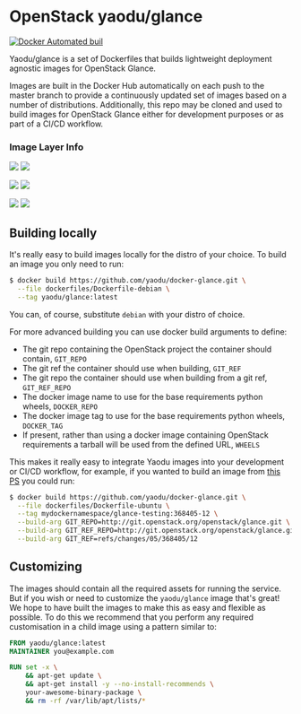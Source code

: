# OpenStack yaodu/glance
[![Docker Automated buil](https://img.shields.io/docker/automated/yaodu/glance.svg)](https://hub.docker.com/r/yaodu/glance/)

Yaodu/glance is a set of Dockerfiles that builds lightweight deployment agnostic images for OpenStack Glance.

Images are built in the Docker Hub automatically on each push to the master branch to provide a continuously updated set of images based on a number of distributions. Additionally, this repo may be cloned and used to build images for OpenStack Glance either for development purposes or as part of a CI/CD workflow.


### Image Layer Info
[![](https://images.microbadger.com/badges/version/yaodu/glance:latest.svg)](https://microbadger.com/images/yaodu/glance:latest "yaodu/glance:latest") [![](https://images.microbadger.com/badges/image/yaodu/glance:latest.svg)](https://microbadger.com/images/yaodu/glance:latest "yaodu/glance:latest")

[![](https://images.microbadger.com/badges/version/yaodu/glance:ubuntu.svg)](https://microbadger.com/images/yaodu/glance:ubuntu "yaodu/glance:ubuntu") [![](https://images.microbadger.com/badges/image/yaodu/glance:ubuntu.svg)](https://microbadger.com/images/yaodu/glance:ubuntu "yaodu/glance:ubuntu")

[![](https://images.microbadger.com/badges/version/yaodu/glance:centos.svg)](https://microbadger.com/images/yaodu/glance:centos "yaodu/glance:centos") [![](https://images.microbadger.com/badges/image/yaodu/glance:centos.svg)](https://microbadger.com/images/yaodu/glance:centos "yaodu/glance:centos")


## Building locally
It's really easy to build images locally for the distro of your choice. To build an image you only need to run:
``` bash
$ docker build https://github.com/yaodu/docker-glance.git \
  --file dockerfiles/Dockerfile-debian \
  --tag yaodu/glance:latest
```
You can, of course, substitute `debian` with your distro of choice.

For more advanced building you can use docker build arguments to define:
  * The git repo containing the OpenStack project the container should contain, `GIT_REPO`
  * The git ref the container should use when building, `GIT_REF`
  * The git repo the container should use when building from a git ref, `GIT_REF_REPO`
  * The docker image name to use for the base requirements python wheels, `DOCKER_REPO`
  * The docker image tag to use for the base requirements python wheels, `DOCKER_TAG`
  * If present, rather than using a docker image containing OpenStack requirements a tarball will be used from the defined URL, `WHEELS`

This makes it really easy to integrate Yaodu images into your development or CI/CD workflow, for example, if you wanted to build an image from [this PS](https://review.openstack.org/#/c/368405/12) you could run:
``` bash
$ docker build https://github.com/yaodu/docker-glance.git \
  --file dockerfiles/Dockerfile-ubuntu \
  --tag mydockernamespace/glance-testing:368405-12 \
  --build-arg GIT_REPO=http://git.openstack.org/openstack/glance.git \
  --build-arg GIT_REF_REPO=http://git.openstack.org/openstack/glance.git \
  --build-arg GIT_REF=refs/changes/05/368405/12
```


## Customizing
The images should contain all the required assets for running the service. But if you wish or need to customize the `yaodu/glance` image that's great! We hope to have built the images to make this as easy and flexible as possible. To do this we recommend that you perform any required customisation in a child image using a pattern similar to:

``` Dockerfile
FROM yaodu/glance:latest
MAINTAINER you@example.com

RUN set -x \
    && apt-get update \
    && apt-get install -y --no-install-recommends \
    your-awesome-binary-package \
    && rm -rf /var/lib/apt/lists/*
```
